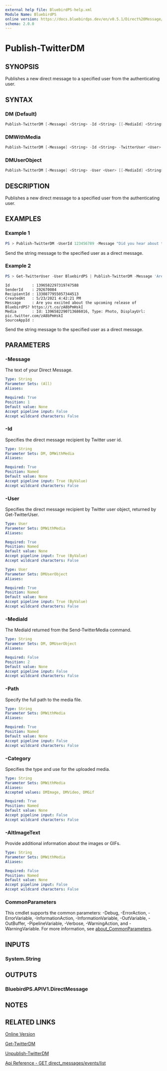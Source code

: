 ```yaml
---
external help file: BluebirdPS-help.xml
Module Name: BluebirdPS
online version: https://docs.bluebirdps.dev/en/v0.5.1/Direct%20Message/Publish-TwitterDM
schema: 2.0.0
---
```


# Publish-TwitterDM

## SYNOPSIS

Publishes a new direct message to a specified user from the authenticating user.

## SYNTAX

### DM (Default)

```powershell
Publish-TwitterDM [-Message] <String> -Id <String> [[-MediaId] <String>] [<CommonParameters>]
```

### DMWithMedia

```powershell
Publish-TwitterDM [-Message] <String> -Id <String> -TwitterUser <User> -Path <String> -Category <String> [-AltImageText <String>] [<CommonParameters>]
```

### DMUserObject

```powershell
Publish-TwitterDM [-Message] <String> -User <User> [[-MediaId] <String>] [<CommonParameters>]
```

## DESCRIPTION

Publishes a new direct message to a specified user from the authenticating user.

## EXAMPLES

### Example 1

```powershell
PS > Publish-TwitterDM -UserId 123456789 -Message "Did you hear about the release of #PowerShell 7.1?"
```

Send the string message to the specified user as a direct message.

### Example 2

```powershell
PS > Get-TwitterUser -User BluebirdPS | Publish-TwitterDM -Message 'Are you excited about the upcoming release of BluebirdPS?' -Path $PathToFile -Category DMImage -AltImageText 'Good to have alt-img-text for screen readers'
```

```text
Id          : 1396582297319747588
SenderId    : 292670084
RecipientId : 1330877955057344513
CreatedAt   : 5/23/2021 4:42:21 PM
Message     : Are you excited about the upcoming release of BluebirdPS? https://t.co/zA8bPmHskI
Media       : Id: 1396582290713686016, Type: Photo, DisplayUrl: pic.twitter.com/zA8bPmHskI
SourceAppId :
```

Send the string message to the specified user as a direct message.

## PARAMETERS

### -Message

The text of your Direct Message.

```yaml
Type: String
Parameter Sets: (All)
Aliases:

Required: True
Position: 1
Default value: None
Accept pipeline input: False
Accept wildcard characters: False
```

### -Id

Specifies the direct message recipient by Twitter user id.

```yaml
Type: String
Parameter Sets: DM, DMWithMedia
Aliases:

Required: True
Position: Named
Default value: None
Accept pipeline input: True (ByValue)
Accept wildcard characters: False
```

### -User

Specifies the direct message recipient by Twitter user object, returned by Get-TwitterUser.

```yaml
Type: User
Parameter Sets: DMWithMedia
Aliases:

Required: True
Position: Named
Default value: None
Accept pipeline input: True (ByValue)
Accept wildcard characters: False
```

```yaml
Type: User
Parameter Sets: DMUserObject
Aliases:

Required: True
Position: Named
Default value: None
Accept pipeline input: True (ByValue)
Accept wildcard characters: False
```

### -MediaId

The MediaId returned from the Send-TwitterMedia command.

```yaml
Type: String
Parameter Sets: DM, DMUserObject
Aliases:

Required: False
Position: 2
Default value: None
Accept pipeline input: False
Accept wildcard characters: False
```

### -Path

Specify the full path to the media file.

```yaml
Type: String
Parameter Sets: DMWithMedia
Aliases:

Required: True
Position: Named
Default value: None
Accept pipeline input: False
Accept wildcard characters: False
```

### -Category

Specifies the type and use for the uploaded media.

```yaml
Type: String
Parameter Sets: DMWithMedia
Aliases:
Accepted values: DMImage, DMVideo, DMGif

Required: True
Position: Named
Default value: None
Accept pipeline input: False
Accept wildcard characters: False
```

### -AltImageText

Provide additional information about the images or GIFs.

```yaml
Type: String
Parameter Sets: DMWithMedia
Aliases:

Required: False
Position: Named
Default value: None
Accept pipeline input: False
Accept wildcard characters: False
```

### CommonParameters

This cmdlet supports the common parameters: -Debug, -ErrorAction, -ErrorVariable, -InformationAction, -InformationVariable, -OutVariable, -OutBuffer, -PipelineVariable, -Verbose, -WarningAction, and -WarningVariable. For more information, see [about_CommonParameters](http://go.microsoft.com/fwlink/?LinkID=113216).

## INPUTS

### System.String

## OUTPUTS

### BluebirdPS.APIV1.DirectMessage

## NOTES

## RELATED LINKS

[Online Version](https://docs.bluebirdps.dev/en/v0.5.1/Direct%20Message/Publish-TwitterDM)

[Get-TwitterDM](https://docs.bluebirdps.dev/en/v0.5.1/Direct%20Message/Get-TwitterDM)

[Unpublish-TwitterDM](https://docs.bluebirdps.dev/en/v0.5.1/Direct%20Message/Unpublish-TwitterDM)

[Api Reference - GET direct_messages/events/list](https://developer.twitter.com/en/docs/twitter-api/v1/direct-messages/sending-and-receiving/api-reference/new-event)
